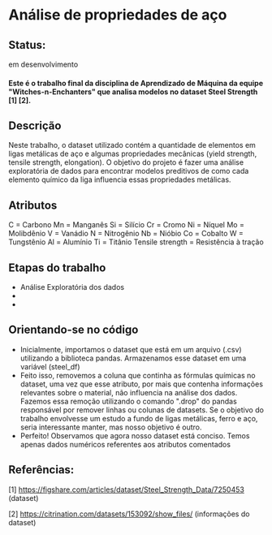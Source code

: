 # Análise de propriedades de aço
## Status:
em desenvolvimento

#### Este é o trabalho final da disciplina de Aprendizado de Máquina da equipe "Witches-n-Enchanters" que analisa modelos no dataset Steel Strength [1] [2].

## Descrição
Neste trabalho, o dataset utilizado contém a quantidade de elementos em ligas metálicas de aço e algumas propriedades mecânicas (yield strength,	tensile strength,	elongation). O objetivo do projeto é fazer uma análise exploratória de dados para encontrar modelos preditivos de como cada elemento químico da liga influencia essas propriedades metálicas.

## Atributos
C = Carbono
Mn = Manganês
Si = Silício
Cr = Cromo
Ni = Níquel
Mo = Molibdênio
V = Vanádio
N = Nitrogênio
Nb = Nióbio
Co = Cobalto
W = Tungstênio
Al = Alumínio
Ti = Titânio
Tensile strength = Resistência à tração 

## Etapas do trabalho
- Análise Exploratória dos dados
- 
-

## Orientando-se no código
- Inicialmente, importamos o dataset que está em um arquivo (.csv) utilizando a biblioteca pandas. Armazenamos esse dataset em uma variável (steel_df)
- Feito isso, removemos a coluna que continha as fórmulas químicas no dataset, uma vez que esse atributo, por mais que contenha informações relevantes sobre o material, não influencia na análise dos dados. Fazemos essa remoção  utilizando o comando ".drop" do pandas responsável por remover linhas ou colunas de datasets. Se o objetivo do trabalho envolvesse um estudo a fundo de ligas metálicas, ferro e aço, seria interessante manter, mas nosso objetivo é outro.
- Perfeito! Observamos que agora nosso dataset está conciso. Temos apenas dados numéricos referentes aos atributos comentados 

## Referências:
[1] https://figshare.com/articles/dataset/Steel_Strength_Data/7250453 (dataset)

[2] https://citrination.com/datasets/153092/show_files/ (informações do dataset)
